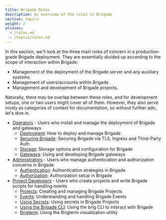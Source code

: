 ```yaml
---
title: Brigade Roles
description: An overview of the roles in Brigade
section: topics
weight: 2
aliases:
  - /roles.md
  - /topics/roles.md
---
```


In this section, we'll look at the three main roles of concern in a
production-grade Brigade deployment. They are essentially divided up according
to the scope of interaction within Brigade:

  * Management of the deployment of the Brigade server and any auxiliary systems
  * Management of users/accounts within Brigade
  * Management and development of Brigade projects.

Naturally, there may be overlap between these roles, and for development
setups, one or two users might cover all of them.  However, they also serve
nicely as categories of context for documentation, so without further ado,
let's dive in.

  * [Operators] - Users who install and manage the deployment of Brigade and gateways
    - [Deployment](/topics/operators/deploy): How to deploy and manage Brigade
    - [Securing Brigade](/topics/operators/security): Securing Brigade via TLS, Ingress and Third-Party Auth
    - [Storage](/topics/operators/storage): Storage options and configuration for Brigade
    - [Gateways](/topics/operators/gateways): Using and developing Brigade gateways
  * [Administrators] - Users who manage authentication and authorization concerns in Brigade
    - [Authentication](/topics/administrators/authentication): Authentication strategies in Brigade
    - [Authorization](/topics/administrators/authorization): Authorization setup in Brigade
  * [Project Developers] - Users who create projects and write Brigade scripts for handling events
    - [Projects](/topics/project-developers/projects): Creating and managing Brigade Projects
    - [Events](/topics/project-developers/events): Understanding and handling Brigade Events
    - [Using Secrets](/topics/project-developers/secrets): Using secrets in Brigade Projects
    - [Using the Brigade CLI](/topics/project-developers/brig): Using the brig CLI to interact with Brigade
    - [Brigterm](/topics/project-developers/brigterm): Using the Brigterm visualization utility

[Operators]: /topics/operators
[Administrators]: /topics/administrators
[Project Developers]: /topics/project-developers